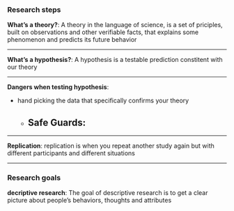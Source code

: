 ### Research steps

**What’s a theory?**: A theory in the language of science, is a set of priciples, built on observations and other verifiable facts, that explains some phenomenon and predicts its future behavior
___
**What’s a hypothesis?**: A hypothesis is a testable prediction constitent with our theory
___
**Dangers when testing hypothesis**:
- hand picking the data that specifically confirms your theory
  - Safe Guards:
    - 

___
**Replication**: replication is when you repeat another study again but with different participants and different situations 
___
### Research goals

**decriptive research**: The goal of descriptive research is to get a clear picture about people’s behaviors, thoughts and attributes


